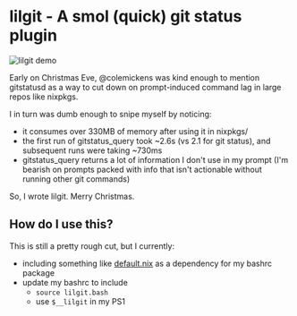 # lilgit - A smol (quick) git status plugin

![lilgit demo](lilgit.gif)

Early on Christmas Eve, @colemickens was kind enough to mention gitstatusd as a way to cut down on prompt-induced command lag in large repos like nixpkgs.

I in turn was dumb enough to snipe myself by noticing:
- it consumes over 330MB of memory after using it in nixpkgs/
- the first run of gitstatus_query took ~2.6s (vs 2.1 for git status), and subsequent runs were taking ~730ms
- gitstatus_query returns a lot of information I don't use in my prompt (I'm bearish on prompts packed with info that isn't actionable without running other git commands) 

So, I wrote lilgit. Merry Christmas.

## How do I use this?
This is still a pretty rough cut, but I currently:
- including something like [default.nix](default.nix) as a dependency for my bashrc package
- update my bashrc to include
    - `source lilgit.bash` 
    - use `$__lilgit` in my PS1
